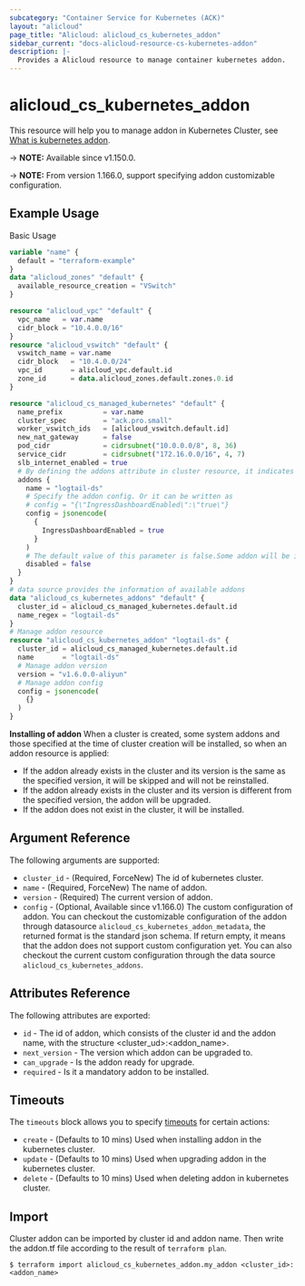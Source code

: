 ```yaml
---
subcategory: "Container Service for Kubernetes (ACK)"
layout: "alicloud"
page_title: "Alicloud: alicloud_cs_kubernetes_addon"
sidebar_current: "docs-alicloud-resource-cs-kubernetes-addon"
description: |-
  Provides a Alicloud resource to manage container kubernetes addon.
---
```


# alicloud_cs_kubernetes_addon

This resource will help you to manage addon in Kubernetes Cluster, see [What is kubernetes addon](https://www.alibabacloud.com/help/en/ack/ack-managed-and-ack-dedicated/developer-reference/api-install-a-component-in-an-ack-cluster).

-> **NOTE:** Available since v1.150.0.

-> **NOTE:** From version 1.166.0, support specifying addon customizable configuration.

## Example Usage

Basic Usage

```terraform
variable "name" {
  default = "terraform-example"
}
data "alicloud_zones" "default" {
  available_resource_creation = "VSwitch"
}

resource "alicloud_vpc" "default" {
  vpc_name   = var.name
  cidr_block = "10.4.0.0/16"
}
resource "alicloud_vswitch" "default" {
  vswitch_name = var.name
  cidr_block   = "10.4.0.0/24"
  vpc_id       = alicloud_vpc.default.id
  zone_id      = data.alicloud_zones.default.zones.0.id
}

resource "alicloud_cs_managed_kubernetes" "default" {
  name_prefix          = var.name
  cluster_spec         = "ack.pro.small"
  worker_vswitch_ids   = [alicloud_vswitch.default.id]
  new_nat_gateway      = false
  pod_cidr             = cidrsubnet("10.0.0.0/8", 8, 36)
  service_cidr         = cidrsubnet("172.16.0.0/16", 4, 7)
  slb_internet_enabled = true
  # By defining the addons attribute in cluster resource, it indicates that the addon will be installed when creating a cluster
  addons {
    name = "logtail-ds"
    # Specify the addon config. Or it can be written as
    # config = "{\"IngressDashboardEnabled\":\"true\"}
    config = jsonencode(
      {
        IngressDashboardEnabled = true
      }
    )
    # The default value of this parameter is false.Some addon will be installed by default to facilitate users to manage the cluster. If you do not need to install these addons when creating a cluster, you can set disabled=true.
    disabled = false
  }
}
# data source provides the information of available addons
data "alicloud_cs_kubernetes_addons" "default" {
  cluster_id = alicloud_cs_managed_kubernetes.default.id
  name_regex = "logtail-ds"
}
# Manage addon resource
resource "alicloud_cs_kubernetes_addon" "logtail-ds" {
  cluster_id = alicloud_cs_managed_kubernetes.default.id
  name       = "logtail-ds"
  # Manage addon version
  version = "v1.6.0.0-aliyun"
  # Manage addon config
  config = jsonencode(
    {}
  )
}
```
**Installing of addon**
When a cluster is created, some system addons and those specified at the time of cluster creation will be installed, so when an addon resource is applied:
* If the addon already exists in the cluster and its version is the same as the specified version, it will be skipped and will not be reinstalled.
* If the addon already exists in the cluster and its version is different from the specified version, the addon will be upgraded.
* If the addon does not exist in the cluster, it will be installed.

## Argument Reference

The following arguments are supported:

* `cluster_id` - (Required, ForceNew) The id of kubernetes cluster.
* `name` - (Required, ForceNew) The name of addon.
* `version` - (Required) The current version of addon.
* `config` - (Optional, Available since v1.166.0) The custom configuration of addon. You can checkout the customizable configuration of the addon through datasource `alicloud_cs_kubernetes_addon_metadata`, the returned format is the standard json schema. If return empty, it means that the addon does not support custom configuration yet. You can also checkout the current custom configuration through the data source `alicloud_cs_kubernetes_addons`.

## Attributes Reference

The following attributes are exported:
* `id` - The id of addon, which consists of the cluster id and the addon name, with the structure <cluster_ud>:<addon_name>.
* `next_version` - The version which addon can be upgraded to.
* `can_upgrade` - Is the addon ready for upgrade.
* `required` - Is it a mandatory addon to be installed.

## Timeouts

The `timeouts` block allows you to specify [timeouts](https://www.terraform.io/docs/configuration-0-11/resources.html#timeouts) for certain actions:

* `create` - (Defaults to 10 mins) Used when installing addon in the kubernetes cluster. 
* `update` - (Defaults to 10 mins) Used when upgrading addon in the kubernetes cluster.
* `delete` - (Defaults to 10 mins) Used when deleting addon in kubernetes cluster. 

## Import

Cluster addon can be imported by cluster id and addon name. Then write the addon.tf file according to the result of `terraform plan`.

```shell
$ terraform import alicloud_cs_kubernetes_addon.my_addon <cluster_id>:<addon_name>
```
